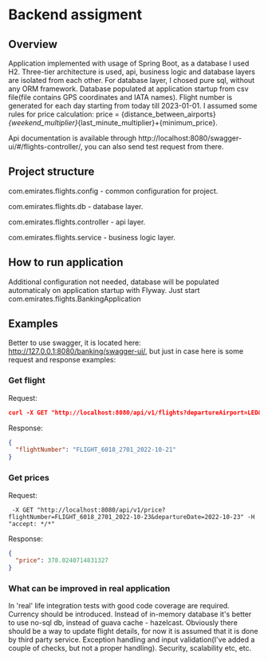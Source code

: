 # Backend assigment

## Overview
Application implemented with usage of Spring Boot, as a database I used H2.
Three-tier architecture is used, api, business logic and database layers are isolated from each other.
For database layer, I chosed pure sql, without any ORM framework.
Database populated at application startup from csv file(file contains GPS coordinates and IATA names).
Flight number is generated for each day starting from today till 2023-01-01.
I assumed some rules for price calculation: price = {distance_between_airports}*{weekend_multiplier}*{last_minute_multiplier}+{minimum_price}.

Api documentation is available through http://localhost:8080/swagger-ui/#/flights-controller/, you can also send test request from there.

## Project structure

com.emirates.flights.config - common configuration for project.

com.emirates.flights.db - database layer.

com.emirates.flights.controller - api layer.

com.emirates.flights.service - business logic layer.

## How to run application
Additional configuration not needed, database will be populated automaticaly on application startup with Flyway.
Just start com.emirates.flights.BankingApplication

## Examples
Better to use swagger, it is located here: http://127.0.0.1:8080/banking/swagger-ui/, but just in case here is some request and response examples:


### Get flight

Request:
```json
curl -X GET "http://localhost:8080/api/v1/flights?departureAirport=LED&destinationAirport=DXB&departureDate=2022-10-21" -H "accept: */*"
```
Response:
```json
{
  "flightNumber": "FLIGHT_6018_2701_2022-10-21"
}
```
### Get prices

Request:
```jsoncurl 
 -X GET "http://localhost:8080/api/v1/price?flightNumber=FLIGHT_6018_2701_2022-10-23&departureDate=2022-10-23" -H "accept: */*"
```
Response:
```json
{
  "price": 378.0240714831327
}
```

### What can be improved in real application
In 'real' life integration tests with good code coverage are required.
Currency should be introduced.
Instead of in-memory database it's better to use no-sql db, instead of guava cache - hazelcast.
Obviously there should be a way to update flight details, for now it is assumed that it is done by third party service.
Exception handling and input validation(I've added a couple of checks, but not a proper handling).
Security, scalability etc, etc. 

